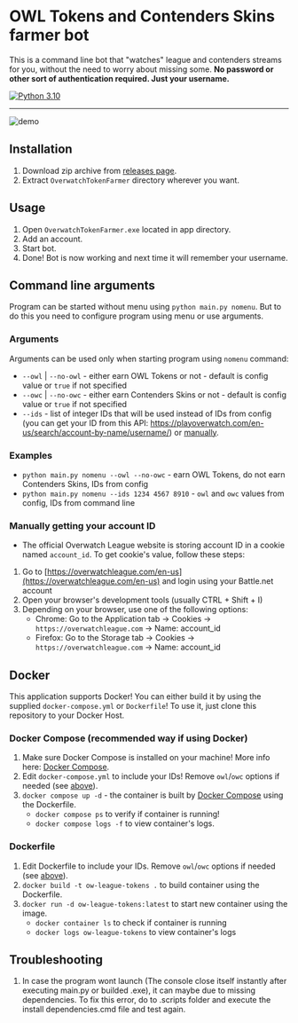 # OWL Tokens and Contenders Skins farmer bot
This is a command line bot that "watches" league and contenders streams for you, without the need to worry about
missing some.
**No password or other sort of authentication required. Just your username.**

[![Python 3.10](https://img.shields.io/badge/python-3.10-blue.svg)](https://www.python.org/downloads/release/python-3100/)

---

![demo](https://i.ibb.co/7YCrt1x/demo.gif)

## Installation
1. Download zip archive from [releases page](https://github.com/ucarno/ow-league-tokens/releases/latest).
2. Extract `OverwatchTokenFarmer` directory wherever you want.

## Usage
1. Open `OverwatchTokenFarmer.exe` located in app directory.
2. Add an account.
3. Start bot.
4. Done! Bot is now working and next time it will remember your username.

## Command line arguments
Program can be started without menu using `python main.py nomenu`. But to do this you need to
configure program using menu or use arguments.

### Arguments
Arguments can be used only when starting program using `nomenu` command:
* `--owl` | `--no-owl` - either earn OWL Tokens or not - default is config value or `true` if not specified
* `--owc` | `--no-owc` - either earn Contenders Skins or not - default is config value or `true` if not specified
* `--ids` - list of integer IDs that will be used instead of IDs from config
(you can get your ID from this API: https://playoverwatch.com/en-us/search/account-by-name/username/) or [manually](#manually-getting-your-account-id).

### Examples
* `python main.py nomenu --owl --no-owc` - earn OWL Tokens, do not earn Contenders Skins, IDs from config
* `python main.py nomenu --ids 1234 4567 8910` - `owl` and `owc` values from config, IDs from command line

### Manually getting your account ID
* The official Overwatch League website is storing account ID in a cookie named `account_id`. 
To get cookie's value, follow these steps:
1. Go to [https://overwatchleague.com/en-us](https://overwatchleague.com/en-us) and login using your Battle.net account
2. Open your browser's development tools (usually CTRL + Shift + I)
3. Depending on your browser, use one of the following options:
   * Chrome: Go to the Application tab -> Cookies -> `https://overwatchleague.com` -> Name: account_id
   * Firefox: Go to the Storage tab -> Cookies -> `https://overwatchleague.com` -> Name: account_id

## Docker
This application supports Docker! You can either build it by using the supplied `docker-compose.yml` or `Dockerfile`!
To use it, just clone this repository to your Docker Host.

### Docker Compose (recommended way if using Docker)
1. Make sure Docker Compose is installed on your machine! More info here: [Docker Compose](https://docs.docker.com/compose/).
2. Edit `docker-compose.yml` to include your IDs! Remove `owl`/`owc` options if needed (see [above](#arguments)).
3. `docker compose up -d` - the container is built by [Docker Compose](https://docs.docker.com/compose/) using the Dockerfile.
   * `docker compose ps` to verify if container is running!
   * `docker compose logs -f` to view container's logs.

### Dockerfile
1. Edit Dockerfile to include your IDs. Remove `owl`/`owc` options if needed (see [above](#arguments)).
2. `docker build -t ow-league-tokens .` to build container using the Dockerfile. 
3. `docker run -d ow-league-tokens:latest` to start new container using the image.
   * `docker container ls` to check if container is running
   * `docker logs ow-league-tokens` to view container's logs

## Troubleshooting
1. In case the program wont launch (The console close itself instantly after executing main.py or builded .exe), it can maybe due to missing dependencies.
   To fix this error, do to .scripts folder and execute the install dependencies.cmd file and test again.
